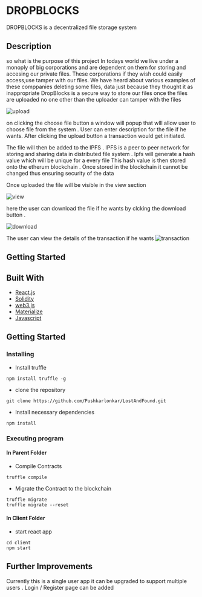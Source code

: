 # DROPBLOCKS

DROPBLOCKS is a decentralized file storage system 

## Description

so what is the purpose of this project
In todays world we live under a monoply of big corporations and are dependent on them for storing and accesing our private files. These corporations if they wish could easily access,use
tamper with our files. We have heard about various examples of these comppanies deleting some files, data just because they thought it as inappropriate
DropBlocks is a secure way to store our files once the files are uploaded no one other than the uploader can tamper with the files 

![upload](https://drive.google.com/uc?export=view&id=1auU2fvpEWyAXuTmR8z9s3F0GyOON-H2l)

on clicking the choose file button a window will popup that wlll allow user to choose file from the system . User can enter description for the file if he wants. After clicking the upload button 
a transaction would get initiated.

The file will then be added to the IPFS . IPFS is a peer to peer network for storing and sharing data in distributed file system . Ipfs will generate a hash value which will be unique for a every file 
This hash value is then stored onto the etherum blockchain . Once stored in the blockchain it cannot be changed thus ensuring security of the data 

Once uploaded the file will be visible in the view section 

![view](https://drive.google.com/uc?export=view&id=1ncinKF9QnRpeSDfC8VmWkIRRT9ZmFZvk)


here the user can download the file if he wants by clcking the download button . 

![download](https://drive.google.com/uc?export=view&id=1mLPDjWWAsx8hgmcFyrpP75cEByiekSNd)

The user can view the details of the transaction if he wants 
![transaction](https://drive.google.com/uc?export=view&id=1QW_ml-UklOEj2SRsu5NyvBYDPNy9JC8M)
## Getting Started

## Built With 
  * [React.js](https://reactjs.org/)
  * [Solidity](https://soliditylang.org/)
  * [web3.js](https://web3js.readthedocs.io/en/v1.5.2/)
  * [Materialize](https://materializecss.com/)
  * [Javascript](https://www.javascript.com/)

## Getting Started

### Installing

* Install truffle 
 ```
npm install truffle -g
```
* clone the repository 
 ```
git clone https://github.com/Pushkarlonkar/LostAndFound.git
```
* Install necessary dependencies
 ```
npm install
```
### Executing program

#### In Parent Folder
* Compile Contracts
```
truffle compile
```
* Migrate the Contract to the  blockchain
```
truffle migrate 
truffle migrate --reset
```
#### In Client Folder
* start react app  
```
cd client
npm start
```
## Further Improvements 
Currently this is a single user app it can be upgraded to support multiple users .
Login / Register page can be added 

